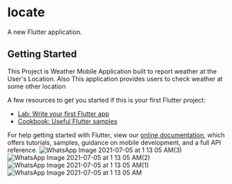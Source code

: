 # locate

A new Flutter application.

## Getting Started

This Project is Weather Mobile Application built to report weather at the User's Location. Also This application provides users to check weather at some other location

A few resources to get you started if this is your first Flutter project:

- [Lab: Write your first Flutter app](https://flutter.dev/docs/get-started/codelab)
- [Cookbook: Useful Flutter samples](https://flutter.dev/docs/cookbook)

For help getting started with Flutter, view our
[online documentation](https://flutter.dev/docs), which offers tutorials,
samples, guidance on mobile development, and a full API reference.
![WhatsApp Image 2021-07-05 at 1 13 05 AM(3)](https://user-images.githubusercontent.com/85195626/124557017-a0b98a80-de56-11eb-85e9-0b048cf2c081.jpeg)
![WhatsApp Image 2021-07-05 at 1 13 05 AM(2)](https://user-images.githubusercontent.com/85195626/124557020-a1eab780-de56-11eb-8984-d9ddca626538.jpeg)
![WhatsApp Image 2021-07-05 at 1 13 05 AM(1)](https://user-images.githubusercontent.com/85195626/124557022-a31be480-de56-11eb-87c9-c356d0b76e22.jpeg)
![WhatsApp Image 2021-07-05 at 1 13 05 AM](https://user-images.githubusercontent.com/85195626/124557025-a31be480-de56-11eb-96e0-30729677e372.jpeg)
